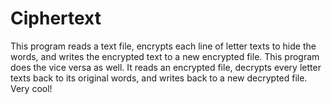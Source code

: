 # Ciphertext
This program reads a text file, encrypts each line of letter texts to hide the words, and writes the encrypted text to a new encrypted file. 
This program does the vice versa as well. It reads an encrypted file, decrypts every letter texts back to its original words, and writes back to a new decrypted file. 
Very cool!
